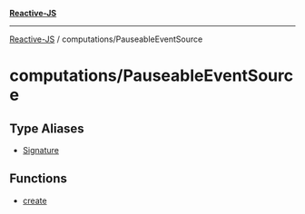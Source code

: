 [**Reactive-JS**](../../README.md)

***

[Reactive-JS](../../README.md) / computations/PauseableEventSource

# computations/PauseableEventSource

## Type Aliases

- [Signature](type-aliases/Signature.md)

## Functions

- [create](functions/create.md)
